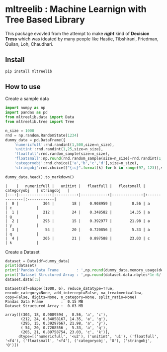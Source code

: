 mltreelib : Machine Learnign with Tree Based Library
================

<!-- WARNING: THIS FILE WAS AUTOGENERATED! DO NOT EDIT! -->

This package evovled from the attempt to make ***right*** kind of
**Decision Tress** which was ideated by many people like Hastie,
Tibshirani, Friedman, Quilan, Loh, Chaudhari.

## Install

``` sh
pip install mltreelib
```

## How to use

Create a sample data

``` python
import numpy as np
import pandas as pd
from mltreelib.data import Data
from mltreelib.tree import Tree
```

``` python
n_size = 1000
rnd = np.random.RandomState(1234)
dummy_data = pd.DataFrame({
    'numericfull':rnd.randint(1,500,size=n_size),
    'unitint':rnd.randint(1,25,size=n_size),
    'floatfull':rnd.random_sample(size=n_size),
    'floatsmall':np.round(rnd.random_sample(size=n_size)+rnd.randint(1,25,size=n_size),2),
    'categoryobj':rnd.choice(['a','b','c','d'],size=n_size),
    'stringobj':rnd.choice(["{:c}".format(k) for k in range(97, 123)],size=n_size)})
    
dummy_data.head().to_markdown()
```

    |    |   numericfull |   unitint |   floatfull |   floatsmall | categoryobj   | stringobj   |
    |---:|--------------:|----------:|------------:|-------------:|:--------------|:------------|
    |  0 |           304 |        18 |    0.908959 |         8.56 | a             | c           |
    |  1 |           212 |        24 |    0.348582 |        14.35 | a             | g           |
    |  2 |           295 |        15 |    0.392977 |        21.98 | a             | y           |
    |  3 |            54 |        20 |    0.720856 |         5.33 | a             | q           |
    |  4 |           205 |        21 |    0.897588 |        23.03 | c             | k           |

Create a Dataset

``` python
dataset = Data(df=dummy_data)
print(dataset)
print('Pandas Data Frame        : ',np.round(dummy_data.memory_usage(deep=True).sum()*1e-6,2),'MB')
print('Dataset Structured Array : ',np.round(dataset.data.nbytes*1e-6/ 1024 * 1024,2),'MB')
dataset.data[:5]
```

    Dataset(df=Shape((1000, 6), reduce_datatype=True, encode_category=None, add_intercept=False, na_treatment=allow, copy=False, digits=None, n_category=None, split_ratio=None)
    Pandas Data Frame        :  0.15 MB
    Dataset Structured Array :  0.03 MB

    array([(304, 18, 0.9089594 ,  8.56, 'a', 'c'),
           (212, 24, 0.34858167, 14.35, 'a', 'g'),
           (295, 15, 0.39297667, 21.98, 'a', 'y'),
           ( 54, 20, 0.7208556 ,  5.33, 'a', 'q'),
           (205, 21, 0.89758754, 23.03, 'c', 'k')],
          dtype=[('numericfull', '<u2'), ('unitint', 'u1'), ('floatfull', '<f4'), ('floatsmall', '<f4'), ('categoryobj', 'O'), ('stringobj', 'O')])
